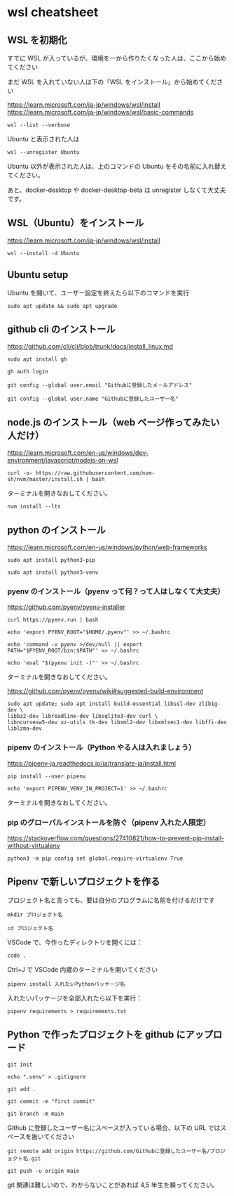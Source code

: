 # wsl cheatsheet

## WSL を初期化

すでに WSL が入っているが、環境を一から作りたくなった人は、ここから始めてください

まだ WSL を入れていない人は下の「WSL をインストール」から始めてください

https://learn.microsoft.com/ja-jp/windows/wsl/install
https://learn.microsoft.com/ja-jp/windows/wsl/basic-commands

```
wsl --list --verbose
```

Ubuntu と表示された人は

```
wsl --unregister Ubuntu
```

Ubuntu 以外が表示された人は、上のコマンドの Ubuntu をその名前に入れ替えてください。

あと、docker-desktop や docker-desktop-beta は unregister しなくて大丈夫です。

## WSL（Ubuntu）をインストール

https://learn.microsoft.com/ja-jp/windows/wsl/install

```
wsl --install -d Ubuntu
```

## Ubuntu setup

Ubuntu を開いて、ユーザー設定を終えたら以下のコマンドを実行

```
sudo apt update && sudo apt upgrade
```

## github cli のインストール

https://github.com/cli/cli/blob/trunk/docs/install_linux.md

```
sudo apt install gh
```

```
gh auth login
```

```
git config --global user.email "Githubに登録したメールアドレス"
```

```
git config --global user.name "Githubに登録したユーザー名"
```

## node.js のインストール（web ページ作ってみたい人だけ）

https://learn.microsoft.com/en-us/windows/dev-environment/javascript/nodejs-on-wsl

```
curl -o- https://raw.githubusercontent.com/nvm-sh/nvm/master/install.sh | bash
```

ターミナルを開きなおしてください。

```
nvm install --lts
```

## python のインストール

https://learn.microsoft.com/en-us/windows/python/web-frameworks

```
sudo apt install python3-pip
```

```
sudo apt install python3-venv
```

### pyenv のインストール（pyenv って何？って人はしなくて大丈夫）

https://github.com/pyenv/pyenv-installer

```
curl https://pyenv.run | bash
```

```
echo 'export PYENV_ROOT="$HOME/.pyenv"' >> ~/.bashrc
```

```
echo 'command -v pyenv >/dev/null || export PATH="$PYENV_ROOT/bin:$PATH"' >> ~/.bashrc
```

```
echo 'eval "$(pyenv init -)"' >> ~/.bashrc
```

ターミナルを開きなおしてください。

https://github.com/pyenv/pyenv/wiki#suggested-build-environment

```
sudo apt update; sudo apt install build-essential libssl-dev zlib1g-dev \
libbz2-dev libreadline-dev libsqlite3-dev curl \
libncursesw5-dev xz-utils tk-dev libxml2-dev libxmlsec1-dev libffi-dev liblzma-dev
```

### pipenv のインストール（Python やる人は入れましょう）

https://pipenv-ja.readthedocs.io/ja/translate-ja/install.html

```
pip install --user pipenv
```

```
echo 'export PIPENV_VENV_IN_PROJECT=1' >> ~/.bashrc
```

ターミナルを開きなおしてください。

### pip のグローバルインストールを防ぐ（pipenv 入れた人限定）

https://stackoverflow.com/questions/27410821/how-to-prevent-pip-install-without-virtualenv

```
python3 -m pip config set global.require-virtualenv True
```

## Pipenv で新しいプロジェクトを作る

プロジェクト名と言っても、要は自分のプログラムに名前を付けるだけです

```
mkdir プロジェクト名
```

```
cd プロジェクト名
```

VSCode で、今作ったディレクトリを開くには：

```
code .
```

Ctrl+J で VSCode 内蔵のターミナルを開いてください

```
pipenv install 入れたいPythonパッケージ名
```

入れたいパッケージを全部入れたら以下を実行：

```
pipenv requirements > requirements.txt
```

## Python で作ったプロジェクトを github にアップロード

```
git init
```

```
echo ".venv" > .gitignore
```

```
git add .
```

```
git commit -m "first commit"
```

```
git branch -m main
```

Github に登録したユーザー名にスペースが入っている場合、以下の URL ではスペースを抜いてください

```
git remote add origin https://github.com/Githubに登録したユーザー名/プロジェクト名.git
```

```
git push -u origin main
```

git 関連は難しいので、わからないことがあれば 4,5 年生を頼ってください。
